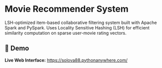 # Movie Recommender System

LSH-optimized item-based collaborative filtering system built with Apache Spark and PySpark. Uses Locality Sensitive Hashing (LSH) for efficient similarity computation on sparse user-movie rating vectors.

## 🚀 Demo

**Live Web Interface:** https://solova88.pythonanywhere.com/
